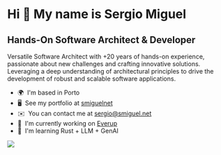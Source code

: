 Hi 👋 My name is Sergio Miguel
==============================

Hands-On Software Architect & Developer
-------------------------------------------

Versatile Software Architect with +20 years of hands-on experience, passionate about new challenges and crafting innovative solutions. Leveraging a deep understanding of architectural principles to drive the development of robust and scalable software applications.

* 🌍  I'm based in Porto
* 🖥️  See my portfolio at [smiguelnet](http://smiguel.net/)
* ✉️  You can contact me at [sergio@smiguel.net](mailto:sergio@smiguel.net)
* 🚀  I'm currently working on [Everup](http://everup.uk)
* 🧠  I'm learning Rust + LLM + GenAI

<a href="https://www.github.com/smiguelnet" target="_blank" rel="noreferrer"><img
src="https://img.shields.io/github/followers/smiguelnet?logo=github&style=for-the-badge&color=0891b2&labelColor=1c1917" /></a>

